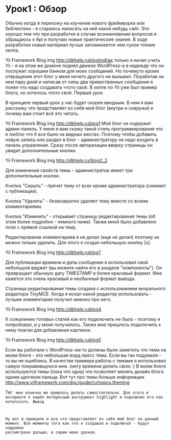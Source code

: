 # Урок1 : Обзор

Обычно когда я перехожу на изучение нового фреймворка или библиотеки - я стараюсь написать на ней какой нибудь сайт. Это хорошо тем что при разработке в случае возникновения вопросов я обращаюсь к Api и получаю новые практические знания. В ходе разработки новый материал лучше запоминается чем сухое чтение хелпа.


Yii Framework Blog img http://dbhelp.rubloglogКак только я начал учить Yii - я на этом же домене поднял движок WordPress-а в надежде что он послужит хорошим банком для моих сообщений. Но почемуто кроме отвращения этот блог у меня ничего другого не вызывал. Поработав на нем пару дней и написав от силы два привественных сообщения я понял что надо создавать чтото своё. В хелпе по Yii уже был пример блога, но хотелось чтото своё.
Первый урок

В принципе первый урок у нас будет скорее вводным. В нем я вам расскажу что представляет из себя мой блог (внутри и снаружи) и почему вам стоит всё это читать.

Yii Framework Blog img http://dbhelp.rublog1 Мой блог не содержит админ-панель. У меня я вам скажу такой стиль программирования что я люблю что б все было на видных местах. Поэтому чтобы добавить новую запись или раздел в блог - администратору не надо входить в панель управления. Сразу после авторизации вверху страницы он увидит дополнительные кнопки.

Yii Framework Blog img http://dbhelp.ru/blog2_2

Для изменения свойств темы - администратор имеет три дополнительные кнопки.

Кнопка "Скрыть" - прячет тему от всех кроме администратора (снимает с публикации).

Кнопка "Удалить" - безвозвратно удаляет тему вместе со всеми комментариями.

Кнопка "Изменить" - открывает страницу редактирования темы (об этом более подробно - немного ниже). Также мной было добавлено поле с прямой ссылкой на тему.

 Редактирование комментариев я не делал (еще не делал) поэтому их можно только удалить. Для этого я создал небольшую кнопку [x].

Yii Framework Blog img http://dbhelp.rublog7

Для публикации времени и даты сообщения я использовал свой небольшой виджет (вы можете найти его в разделе "компоненты"). Он превращает обычную дату TIMESTAMP в более красивый формат. Мне кажется это очень красивый  и необычный формат вывода.

Страница редактирования темы создана с использованием визуального редактора TinyMCE. Когда я искал какой редактор использовать - лучшие комментарии получил именно про него.

Yii Framework Blog img http://dbhelp.rublog4

К сожалению готовых статей как его подключить не было - поэтому я попробовал, и у меня получилось. Также мне пришлось подключить к нему плагин для добавления картинок.

Yii Framework Blog img http://dbhelp.rublog5

Если вы работали с WordPress-ом то должны были заметить что тема на моем блоге - это небольшая ворд пресс тема. Если вы так подумали - то вы не ошиблись. В качестве примера работы с темами я использовал самую понравившуюся мне. (нету времени делать свою :) В моем блоге используются темы (пока что одна) что позволяет менять дизайн блога одним щелчком пальца. Вот тут про темы больше информации http://www.yiiframework.com/doc/guide/ru/topics.theming

Тег <code> мне конечно же пришлось делать самостоятельно. Для этого в интернете я нашёл интересный инструмент highlight и подключил его как extensions.
Вывод

Ну вот в принципе и все что представляет из себя мой блог на данный момент. Все моменты того как что я создавал и подключал - будут подробно рассмотрено дальше, в серии моих уроков.
